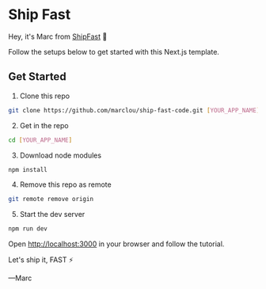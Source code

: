# Ship Fast

Hey, it's Marc from [ShipFast](https://shipfa.st) 👋

Follow the setups below to get started with this Next.js template.

## Get Started

1. Clone this repo

```bash
git clone https://github.com/marclou/ship-fast-code.git [YOUR_APP_NAME]
```

2. Get in the repo

```bash
cd [YOUR_APP_NAME]
```

3. Download node modules

```bash
npm install
```

4. Remove this repo as remote

```bash
git remote remove origin
```

5. Start the dev server

```bash
npm run dev
```

Open [http://localhost:3000](http://localhost:3000) in your browser and follow the tutorial.

Let's ship it, FAST ⚡️

—Marc
